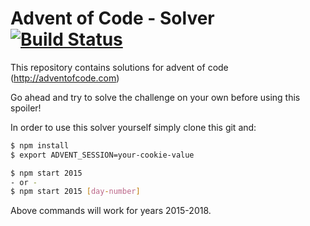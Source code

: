 # Advent of Code - Solver [![Build Status](https://travis-ci.org/shahata/adventofcode-solver.svg?branch=master)](https://travis-ci.org/shahata/adventofcode-solver)

This repository contains solutions for advent of code (http://adventofcode.com)

Go ahead and try to solve the challenge on your own before using this spoiler!

In order to use this solver yourself simply clone this git and:

```sh
$ npm install
$ export ADVENT_SESSION=your-cookie-value

$ npm start 2015
- or -
$ npm start 2015 [day-number]
```

Above commands will work for years 2015-2018.
